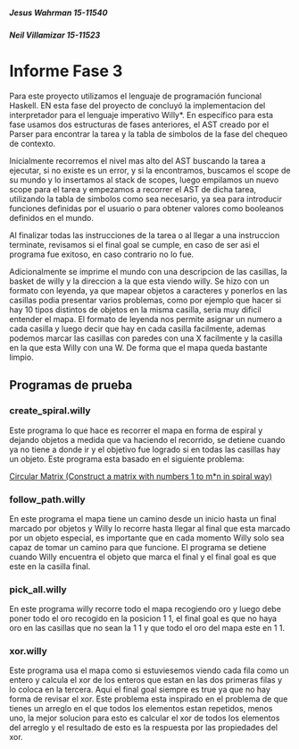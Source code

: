 ##### Jesus Wahrman 15-11540
##### Neil Villamizar 15-11523 

# Informe Fase 3

Para este proyecto utilizamos el lenguaje de programación funcional Haskell. EN esta fase del proyecto de concluyó la implementacion del interpretador para el lenguaje imperativo Willy\*. En específico para esta fase usamos dos estructuras de fases anteriores, el AST creado por el Parser para encontrar la tarea y la tabla de simbolos de la fase del chequeo de contexto.

Inicialmente recorremos el nivel mas alto del AST buscando la tarea a ejecutar, si no existe es un error, y si la encontramos, buscamos el scope de su mundo y lo insertamos al stack de scopes, luego empilamos un nuevo scope para el tarea y empezamos a recorrer el AST de dicha tarea, utilizando la tabla de simbolos como sea necesario, ya sea para introducir funciones definidas por el usuario o para obtener valores como booleanos definidos en el mundo.

Al finalizar todas las instrucciones de la tarea o al llegar a una instruccion terminate, revisamos si el final goal se cumple, en caso de ser asi el programa fue exitoso, en caso contrario no lo fue.

Adicionalmente se imprime el mundo con una descripcion de las casillas, la basket de willy y la direccion a la que esta viendo willy. Se hizo con un formato con leyenda, ya que mapear objetos a caracteres y ponerlos en las casillas podia presentar varios problemas, como por ejemplo que hacer si hay 10 tipos distintos de objetos en la misma casilla, seria muy dificil entender el mapa. El formato de leyenda nos permite asignar un numero a cada casilla y luego decir que hay en cada casilla facilmente, ademas podemos marcar las casillas con paredes con una X facilmente y la casilla en la que esta Willy con una W. De forma que el mapa queda bastante limpio.

## Programas de prueba

### create_spiral.willy

Este programa lo que hace es recorrer el mapa en forma de espiral y dejando objetos a medida que va haciendo el recorrido, se detiene cuando ya no tiene a donde ir y el objetivo fue logrado si en todas las casillas hay un objeto. Este programa esta basado en el siguiente problema:

[Circular Matrix (Construct a matrix with numbers 1 to m*n in spiral way)](https://www.geeksforgeeks.org/circular-matrix-construct-a-matrix-with-numbers-1-to-mn-in-spiral-way/)

### follow_path.willy

En este programa el mapa tiene un camino desde un inicio hasta un final marcado por objetos y Willy lo recorre hasta llegar al final que esta marcado por un objeto especial, es importante que en cada momento Willy solo sea capaz de tomar un camino para que funcione. El programa se detiene cuando Willy encuentra el objeto que marca el final y el final goal es que este en la casilla final.

### pick_all.willy

En este programa willy recorre todo el mapa recogiendo oro y luego debe poner todo el oro recogido en la posicion 1 1, el final goal es que no haya oro en las casillas que no sean la 1 1 y que todo el oro del mapa este en 1 1.

### xor.willy

Este programa usa el mapa como si estuviesemos viendo cada fila como un entero y calcula el xor de los enteros que estan en las dos primeras filas y lo coloca en la tercera. Aqui el final goal siempre es true ya que no hay forma de revisar el xor. Este problema esta inspirado en el problema de que tienes un arreglo en el que todos los elementos estan repetidos, menos uno, la mejor solucion para esto es calcular el xor de todos los elementos del arreglo y el resultado de esto es la respuesta por las propiedades del xor.